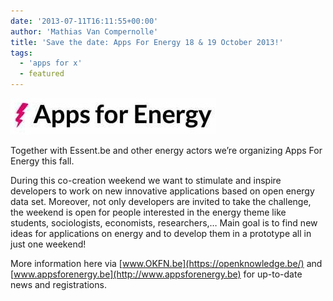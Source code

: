 ```yaml
---
date: '2013-07-11T16:11:55+00:00'
author: 'Mathias Van Compernolle'
title: 'Save the date: Apps For Energy 18 & 19 October 2013!'
tags:
  - 'apps for x'
  - featured
---
```


![logo_A4Energy](logo_A4Energy-e1373378958763.jpg)

Together with Essent.be and other energy actors we’re organizing Apps For Energy this fall.

During this co-creation weekend we want to stimulate and inspire developers to work on new innovative applications based on open energy data set. Moreover, not only developers are invited to take the challenge, the weekend is open for people interested in the energy theme like students, sociologists, economists, researchers,… Main goal is to find new ideas for applications on energy and to develop them in a prototype all in just one weekend!

More information here via [www.OKFN.be](https://openknowledge.be/) and [www.appsforenergy.be](http://www.appsforenergy.be) for up-to-date news and registrations.
